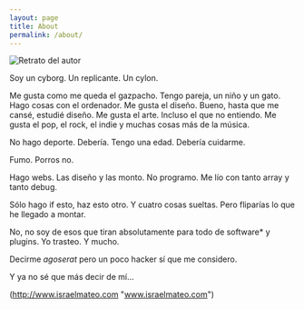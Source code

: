 ```yaml
---
layout: page
title: About
permalink: /about/
---
```

![Retrato del autor](http://www.picgifs.com/clip-art/cartoons/woody-woodpecker/clip-art-woody-woodpecker-563779.jpg)


Soy un cyborg. Un replicante. Un cylon.

Me gusta como me queda el gazpacho. Tengo pareja, un niño y un gato. Hago cosas con el ordenador. Me gusta el diseño. Bueno, hasta que me cansé, estudié diseño. Me gusta el arte. Incluso el que no entiendo. Me gusta el pop, el rock, el indie y muchas cosas más de la música.

No hago deporte. Debería. Tengo una edad. Debería cuidarme.

Fumo. Porros no.

Hago webs. Las diseño y las monto. No programo. Me lío con tanto array y tanto debug.

Sólo hago if esto, haz esto otro. Y cuatro cosas sueltas. Pero fliparías lo que he llegado a montar.

No, no soy de esos que tiran absolutamente para todo de software* y plugins. Yo trasteo. Y mucho.

Decirme *agoserat* pero un poco hacker sí que me considero.

Y ya no sé que más decir de mí...

(http://www.israelmateo.com "www.israelmateo.com")